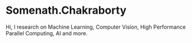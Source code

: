 # Somenath.Chakraborty
Hi, I research on Machine Learning, Computer Vision, High Performance Parallel Computing, AI and more.
